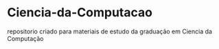 # Ciencia-da-Computacao
repositorio criado para materiais de estudo da graduação em Ciencia da Computação
